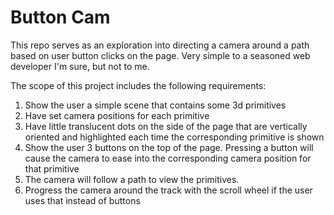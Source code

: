 # Button Cam
This repo serves as an exploration into directing a camera around a path based on user button clicks on the page. Very simple to a seasoned web developer I'm sure, but not to me.

The scope of this project includes the following requirements:

1. Show the user a simple scene that contains some 3d primitives
2. Have set camera positions for each primitive
3. Have little translucent dots on the side of the page that are vertically oriented and highlighted each time the corresponding primitive is shown 
4. Show the user 3 buttons on the top of the page. Pressing a button will cause the camera to ease into the corresponding camera position for that primitive
5. The camera will follow a path to view the primitives.
6. Progress the camera around the track with the scroll wheel if the user uses that instead of buttons
